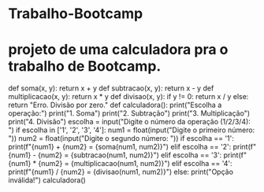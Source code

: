 # Trabalho-Bootcamp

# projeto de uma calculadora pra o trabalho de Bootcamp.
def soma(x, y):
    return x + y
def subtracao(x, y):
    return x - y
def multiplicacao(x, y):
    return x * y
def divisao(x, y):
    if y != 0:
        return x / y
    else:
        return "Erro. Divisão por zero."
def calculadora():
    print("Escolha a operação:")
    print("1. Soma")
    print("2. Subtração")
    print("3. Multiplicação")
    print("4. Divisão")
    escolha = input("Digite o número da operação (1/2/3/4): ")
    if escolha in ['1', '2', '3', '4']:
        num1 = float(input("Digite o primeiro número: "))
        num2 = float(input("Digite o segundo número: "))
        if escolha == '1':
            print(f"{num1} + {num2} = {soma(num1, num2)}")
        elif escolha == '2':
            print(f"{num1} - {num2} = {subtracao(num1, num2)}")
        elif escolha == '3':
            print(f"{num1} * {num2} = {multiplicacao(num1, num2)}")
        elif escolha == '4':
            print(f"{num1} / {num2} = {divisao(num1, num2)}")
    else:
        print("Opção inválida!")
calculadora()
